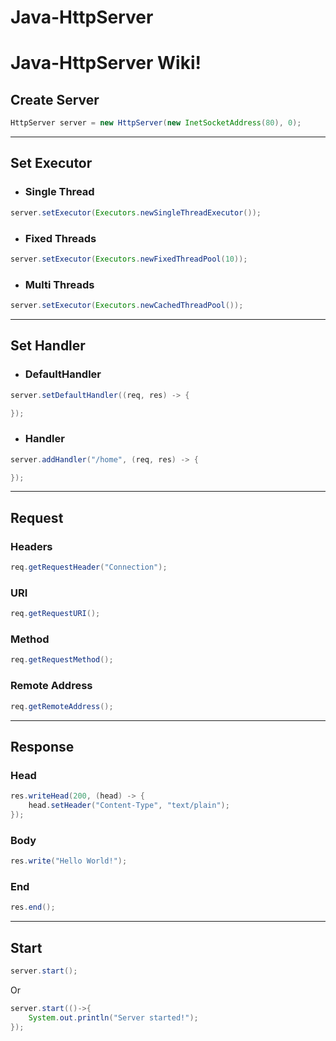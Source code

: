 # Java-HttpServer

# Java-HttpServer Wiki!

## Create Server

```JAVA
HttpServer server = new HttpServer(new InetSocketAddress(80), 0);
```

***

## Set Executor
* ### Single Thread
```JAVA
server.setExecutor(Executors.newSingleThreadExecutor());
```

* ### Fixed Threads
```JAVA
server.setExecutor(Executors.newFixedThreadPool(10));
```
* ### Multi Threads
```JAVA
server.setExecutor(Executors.newCachedThreadPool());
```

***

## Set Handler
* ### DefaultHandler
```JAVA
server.setDefaultHandler((req, res) -> {

});
```
* ### Handler
```JAVA
server.addHandler("/home", (req, res) -> {

});
```

***

## Request
### Headers
```JAVA
req.getRequestHeader("Connection");
```
### URI
```JAVA
req.getRequestURI();
```
### Method
```JAVA
req.getRequestMethod();
```
### Remote Address
```JAVA
req.getRemoteAddress();
```

***

## Response
### Head
```JAVA
res.writeHead(200, (head) -> {
    head.setHeader("Content-Type", "text/plain");
});
```
### Body
```JAVA
res.write("Hello World!");
```
### End
```JAVA
res.end();
```

***

## Start
```JAVA 
server.start(); 
```
Or
```JAVA
server.start(()->{
    System.out.println("Server started!");
});
```
